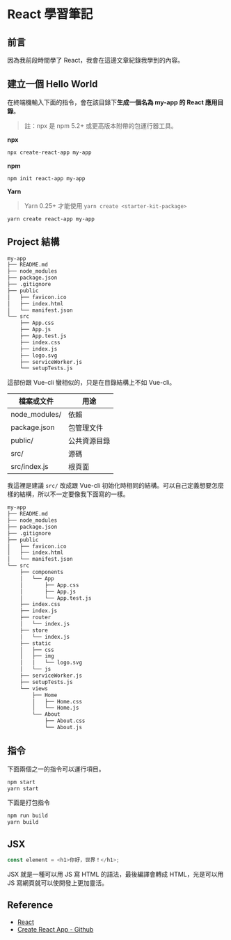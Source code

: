 # React 學習筆記


## 前言

因為我前段時間學了 React，我會在這邊文章紀錄我學到的內容。

## 建立一個 Hello World

在終端機輸入下面的指令，會在該目錄下**生成一個名為 my-app 的 React 應用目錄**。

> 註：npx 是 npm 5.2+ 或更高版本附帶的包運行器工具。

**npx**

```zsh
npx create-react-app my-app
```

**npm**

```
npm init react-app my-app
```

**Yarn**

> Yarn 0.25+ 才能使用 `yarn create <starter-kit-package>`

```
yarn create react-app my-app
```

## Project 結構

```bash
my-app
├── README.md
├── node_modules
├── package.json
├── .gitignore
├── public
│   ├── favicon.ico
│   ├── index.html
│   └── manifest.json
└── src
    ├── App.css
    ├── App.js
    ├── App.test.js
    ├── index.css
    ├── index.js
    ├── logo.svg
    ├── serviceWorker.js
    └── setupTests.js
```

這部份跟 Vue-cli 蠻相似的，只是在目錄結構上不如 Vue-cli。

| 檔案或文件  | 用途                            |
| ----------- | ------------------------------- |
| node_modules/ | 依賴   |
| package.json | 包管理文件 |
| public/ | 公共資源目錄 |
| src/     | 源碼 |
| src/index.js     | 根頁面 |

我這裡是建議 `src/` 改成跟 Vue-cli 初始化時相同的結構。可以自己定義想要怎麼樣的結構，所以不一定要像我下面寫的一樣。

```bash
my-app
├── README.md
├── node_modules
├── package.json
├── .gitignore
├── public
│   ├── favicon.ico
│   ├── index.html
│   └── manifest.json
└── src
    ├── components
    │   └── App
    │       ├── App.css
    │       ├── App.js
    │       └── App.test.js
    ├── index.css
    ├── index.js
    ├── router
    │   └── index.js
    ├── store
    │   └── index.js
    ├── static
    │   ├── css
    │   ├── img
    │   │   └── logo.svg
    │   └── js
    ├── serviceWorker.js
    ├── setupTests.js
    └── views
        ├── Home
        │   ├── Home.css
        │   └── Home.js
        └── About
            ├── About.css
            └── About.js
```

## 指令

下面兩個之一的指令可以運行項目。

```bash
npm start
yarn start
```

下面是打包指令

```bash
npm run build
yarn build
```

## JSX

```js
const element = <h1>你好，世界！</h1>;
```

JSX 就是一種可以用 JS 寫 HTML 的語法，最後編譯會轉成 HTML，光是可以用 JS 寫網頁就可以使開發上更加靈活。

## Reference

- [React](https://zh-hant.reactjs.org/)
- [Create React App - Github](https://github.com/facebook/create-react-app)

